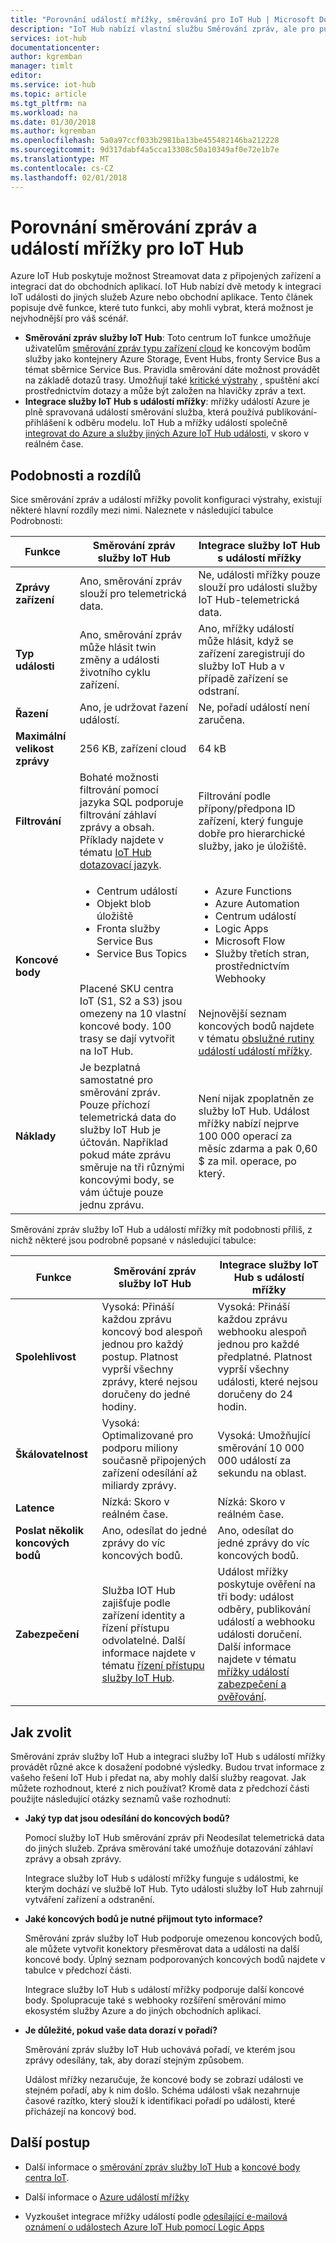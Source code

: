 ```yaml
---
title: "Porovnání událostí mřížky, směrování pro IoT Hub | Microsoft Docs"
description: "IoT Hub nabízí vlastní službu Směrování zpráv, ale pro publikování událostí se také integruje s událostí mřížky. Porovnejte tyto dvě funkce."
services: iot-hub
documentationcenter: 
author: kgremban
manager: timlt
editor: 
ms.service: iot-hub
ms.topic: article
ms.tgt_pltfrm: na
ms.workload: na
ms.date: 01/30/2018
ms.author: kgremban
ms.openlocfilehash: 5a0a97ccf033b2981ba13be455482146ba212228
ms.sourcegitcommit: 9d317dabf4a5cca13308c50a10349af0e72e1b7e
ms.translationtype: MT
ms.contentlocale: cs-CZ
ms.lasthandoff: 02/01/2018
---
```

# <a name="compare-message-routing-and-event-grid-for-iot-hub"></a>Porovnání směrování zpráv a událostí mřížky pro IoT Hub

Azure IoT Hub poskytuje možnost Streamovat data z připojených zařízení a integraci dat do obchodních aplikací. IoT Hub nabízí dvě metody k integraci IoT události do jiných služeb Azure nebo obchodní aplikace. Tento článek popisuje dvě funkce, které tuto funkci, aby mohli vybrat, která možnost je nejvhodnější pro váš scénář.

* **Směrování zpráv služby IoT Hub**: Toto centrum IoT funkce umožňuje uživatelům [směrování zpráv typu zařízení cloud](iot-hub-devguide-messages-read-custom.md) ke koncovým bodům služby jako kontejnery Azure Storage, Event Hubs, fronty Service Bus a témat sběrnice Service Bus. Pravidla směrování dáte možnost provádět na základě dotazů trasy. Umožňují také [kritické výstrahy](iot-hub-devguide-messages-d2c.md) , spuštění akcí prostřednictvím dotazy a může být založen na hlavičky zpráv a text. 
* **Integrace služby IoT Hub s událostí mřížky**: mřížky událostí Azure je plně spravovaná událostí směrování služba, která používá publikování-přihlášení k odběru modelu. IoT Hub a mřížky událostí společně [integrovat do Azure a služby jiných Azure IoT Hub události](iot-hub-event-grid.md), v skoro v reálném čase. 

## <a name="similarities-and-differences"></a>Podobnosti a rozdílů

Sice směrování zpráv a událostí mřížky povolit konfiguraci výstrahy, existují některé hlavní rozdíly mezi nimi. Naleznete v následující tabulce Podrobnosti:

| Funkce | Směrování zpráv služby IoT Hub | Integrace služby IoT Hub s událostí mřížky |
| ------- | --------------- | ---------- |
| **Zprávy zařízení** | Ano, směrování zpráv slouží pro telemetrická data. | Ne, události mřížky pouze slouží pro události služby IoT Hub-telemetrická data. |
| **Typ události** | Ano, směrování zpráv může hlásit twin změny a události životního cyklu zařízení. | Ano, mřížky událostí může hlásit, když se zařízení zaregistrují do služby IoT Hub a v případě zařízení se odstraní. |
| **Řazení** | Ano, je udržovat řazení událostí.  | Ne, pořadí událostí není zaručena. | 
| **Maximální velikost zprávy** | 256 KB, zařízení cloud | 64 kB |
| **Filtrování** | Bohaté možnosti filtrování pomocí jazyka SQL podporuje filtrování záhlaví zprávy a obsah. Příklady najdete v tématu [IoT Hub dotazovací jazyk](iot-hub-devguide-query-language.md). | Filtrování podle přípony/předpona ID zařízení, který funguje dobře pro hierarchické služby, jako je úložiště. |
| **Koncové body** | <ul><li>Centrum událostí</li> <li>Objekt blob úložiště</li> <li>Fronta služby Service Bus</li> <li>Service Bus Topics</li></ul><br>Placené SKU centra IoT (S1, S2 a S3) jsou omezeny na 10 vlastní koncové body. 100 trasy se dají vytvořit na IoT Hub. | <ul><li>Azure Functions</li> <li>Azure Automation</li> <li>Centrum událostí</li> <li>Logic Apps</li> <li>Microsoft Flow</li> <li>Služby třetích stran, prostřednictvím Webhooky</li></ul><br>Nejnovější seznam koncových bodů najdete v tématu [obslužné rutiny událostí událostí mřížky](../event-grid/overview.md#event-handlers). |
| **Náklady** | Je bezplatná samostatné pro směrování zpráv. Pouze příchozí telemetrická data do služby IoT Hub je účtován. Například pokud máte zprávu směruje na tři různými koncovými body, se vám účtuje pouze jednu zprávu. | Není nijak zpoplatněn ze služby IoT Hub. Událost mřížky nabízí nejprve 100 000 operací za měsíc zdarma a pak 0,60 $ za mil. operace, po který. |

Směrování zpráv služby IoT Hub a událostí mřížky mít podobnosti příliš, z nichž některé jsou podrobně popsané v následující tabulce:

| Funkce | Směrování zpráv služby IoT Hub | Integrace služby IoT Hub s událostí mřížky |
| ------- | --------------- | ---------- |
| **Spolehlivost** | Vysoká: Přináší každou zprávu koncový bod alespoň jednou pro každý postup. Platnost vyprší všechny zprávy, které nejsou doručeny do jedné hodiny. | Vysoká: Přináší každou zprávu webhooku alespoň jednou pro každé předplatné. Platnost vyprší všechny události, které nejsou doručeny do 24 hodin. | 
| **Škálovatelnost** | Vysoká: Optimalizované pro podporu miliony současně připojených zařízení odesílání až miliardy zprávy. | Vysoká: Umožňující směrování 10 000 000 událostí za sekundu na oblast. |
| **Latence** | Nízká: Skoro v reálném čase. | Nízká: Skoro v reálném čase. |
| **Poslat několik koncových bodů** | Ano, odesílat do jedné zprávy do víc koncových bodů. | Ano, odesílat do jedné zprávy do víc koncových bodů.  | 
| **Zabezpečení** | Služba IOT Hub zajišťuje podle zařízení identity a řízení přístupu odvolatelné. Další informace najdete v tématu [řízení přístupu služby IoT Hub](iot-hub-devguide-security.md). | Událost mřížky poskytuje ověření na tři body: událost odběry, publikování událostí a webhooku události doručení. Další informace najdete v tématu [mřížky událostí zabezpečení a ověřování](../event-grid/security-authentication.md). |

## <a name="how-to-choose"></a>Jak zvolit

Směrování zpráv služby IoT Hub a integraci služby IoT Hub s událostí mřížky provádět různé akce k dosažení podobné výsledky. Budou trvat informace z vašeho řešení IoT Hub i předat na, aby mohly další služby reagovat. Jak můžete rozhodnout, které z nich používat? Kromě data z předchozí části použijte následující otázky seznamů vaše rozhodnutí: 

* **Jaký typ dat jsou odesílání do koncových bodů?**

   Pomocí služby IoT Hub směrování zpráv při Neodesílat telemetrická data do jiných služeb. Zpráva směrování také umožňuje dotazování záhlaví zprávy a obsah zprávy. 

   Integrace služby IoT Hub s událostí mřížky funguje s událostmi, ke kterým dochází ve službě IoT Hub. Tyto události služby IoT Hub zahrnují vytváření zařízení a odstranění. 

* **Jaké koncových bodů je nutné přijmout tyto informace?**

   Směrování zpráv služby IoT Hub podporuje omezenou koncových bodů, ale můžete vytvořit konektory přesměrovat data a události na další koncové body. Úplný seznam podporovaných koncových bodů najdete v tabulce v předchozí části. 

   Integrace služby IoT Hub s událostí mřížky podporuje další koncové body. Spolupracuje také s webhooky rozšíření směrování mimo ekosystém služby Azure a do jiných obchodních aplikací. 

* **Je důležité, pokud vaše data dorazí v pořadí?**

   Směrování zpráv služby IoT Hub uchovává pořadí, ve kterém jsou zprávy odesílány, tak, aby dorazí stejným způsobem.

   Událost mřížky nezaručuje, že koncové body se zobrazí události ve stejném pořadí, aby k nim došlo. Schéma události však nezahrnuje časové razítko, který slouží k identifikaci pořadí po události, které přicházejí na koncový bod. 

## <a name="next-steps"></a>Další postup

* Další informace o [směrování zpráv služby IoT Hub](iot-hub-devguide-messages-d2c.md) a [koncové body centra IoT](iot-hub-devguide-endpoints.md).

* Další informace o [Azure událostí mřížky](../event-grid/overview.md)

* Vyzkoušet integrace mřížky událostí podle [odesílající e-mailová oznámení o událostech Azure IoT Hub pomocí Logic Apps](../event-grid/publish-iot-hub-events-to-logic-apps.md)